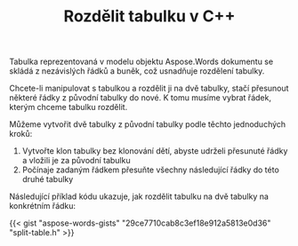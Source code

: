 ﻿---
title: Rozdělit tabulku v C++
second_title: Aspose.Words pro C++
articleTitle: Rozdělená Tabulka
linktitle: Rozdělená Tabulka
description: "Rozdělit tabulku v C++. Jak rozdělit jednu tabulku na dvě samostatné tabulky C++."
type: docs
weight: 100
url: /cs/cpp/split-table/
timestamp: 2024-01-27-14-07-04
---

Tabulka reprezentovaná v modelu objektu Aspose.Words dokumentu se skládá z nezávislých řádků a buněk, což usnadňuje rozdělení tabulky.

Chcete-li manipulovat s tabulkou a rozdělit ji na dvě tabulky, stačí přesunout některé řádky z původní tabulky do nové. K tomu musíme vybrat řádek, kterým chceme tabulku rozdělit.

Můžeme vytvořit dvě tabulky z původní tabulky podle těchto jednoduchých kroků:

1. Vytvořte klon tabulky bez klonování dětí, abyste udrželi přesunuté řádky a vložili je za původní tabulku
2. Počínaje zadaným řádkem přesuňte všechny následující řádky do této druhé tabulky

Následující příklad kódu ukazuje, jak rozdělit tabulku na dvě tabulky na konkrétním řádku:

{{< gist "aspose-words-gists" "29ce7710cab8c3ef18e912a5813e0d36" "split-table.h" >}}
